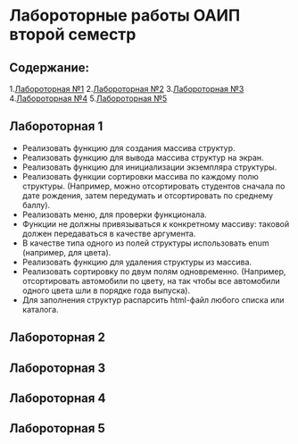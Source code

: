 # Лабороторные работы ОАИП второй семестр

## Содержание:

1.[Лабороторная №1](#лабороторная-1)
2.[Лабороторная №2](#лабороторная-2)
3.[Лабороторная №3](#лабороторная-3)
4.[Лабороторная №4](#лабороторная-4)
5.[Лабороторная №5](#лабороторная-5)

## Лабороторная 1
- Реализовать функцию для создания массива структур.
- Реализовать функцию для вывода массива структур на экран.
- Реализовать функцию для инициализации экземпляра структуры.
- Реализовать функции сортировки массива по каждому полю структуры. (Например, можно отсортировать студентов сначала по дате рождения, затем передумать и отсортировать по среднему баллу).
- Реализовать меню, для проверки функционала.
- Функции не должны привязываться к конкретному массиву: таковой должен передаваться в качестве аргумента.
- В качестве типа одного из полей структуры использовать enum (например, для цвета).
- Реализовать функцию для удаления структуры из массива.
- Реализовать сортировку по двум полям одновременно. (Например, отсортировать автомобили по цвету, на так чтобы все автомобили одного цвета шли в порядке года выпуска).
- Для заполнения структур распарсить html-файл любого списка или каталога.
## Лабороторная 2
## Лабороторная 3
## Лабороторная 4
## Лабороторная 5
